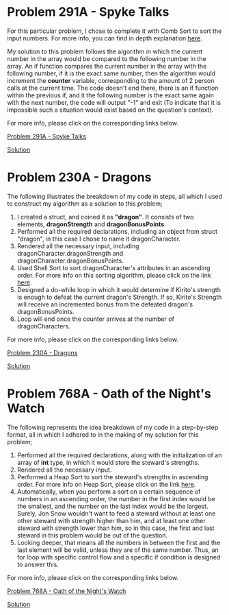 Problem 291A - Spyke Talks
==========================

For this particular problem, I chose to complete it with Comb Sort to sort the input numbers. For more info, you can find in depth explanation [here](https://www.geeksforgeeks.org/comb-sort/).

My solution to this problem follows the algorithm in which the current number in the array would be compared to the following number in the array. An if function compares the current number in the array with the following number, if it is the exact same number, then the algorithm would increment the **counter** variable, corresponding to the amount of 2 person calls at the current time. The code doesn't end there, there is an if function within the previous if, and it the following number is the exact same again with the next number, the code will output *"-1"* and exit (To indicate that it is impossible such a situation would exist based on the question's context).

For more info, please click on the corresponding links below.

[Problem 291A - Spyke Talks](http://codeforces.com/contest/291/problem/A)

[Solution](http://codeforces.com/contest/291/submission/42753032)


Problem 230A - Dragons
======================

The following illustrates the breakdown of my code in steps, all which I used to construct my algorithm as a solution to this problem;

1. I created a struct, and coined it as **"dragon"**. It consists of two elements, **dragonStrength** and **dragonBonusPoints**.
2. Performed all the required declarations, including an object from struct "dragon", in this case I chose to name it dragonCharacter.
3. Rendered all the necessary input, including dragonCharacter.dragonStrength and dragonCharacter.dragonBonusPoints.
4. Used Shell Sort to sort dragonCharacter's attributes in an ascending order. For more info on this sorting algorithm, please click on the link [here](https://www.geeksforgeeks.org/shellsort/).
5. Designed a do-while loop in which it would determine if Kirito's strength is enough to defeat the current dragon's Strength. If so, Kirito's Strength will receive an incremented bonus from the defeated dragon's dragonBonusPoints.
6. Loop will end once the counter arrives at the number of dragonCharacters.

For more info, please click on the corresponding links below.

[Problem 230A - Dragons](http://codeforces.com/contest/230/problem/A)

[Solution](http://codeforces.com/contest/230/submission/42753055)


Problem 768A - Oath of the Night's Watch
========================================

The following represents the idea breakdown of my code in a step-by-step format, all in which I adhered to in the making of my solution for this problem;

1. Performed all the required declarations, along with the initialization of an array of **int** type, in which it would store the steward's strengths.
2. Rendered all the necessary input.
3. Performed a Heap Sort to sort the steward's strengths in ascending order. For more info on Heap Sort, please click on the link [here](https://www.geeksforgeeks.org/heap-sort/).
4. Automatically, when you perform a sort on a certain sequence of numbers in an ascending order, the number in the first index would be the smallest, and the number on the last index would be the largest. Surely, Jon Snow wouldn't want to feed a steward without at least one other steward with strength higher than him, and at least one other steward with strength lower than him, so in this case, the first and last steward in this problem would be out of the question.
5. Looking deeper, that means all the numbers in between the first and the last element will be valid, unless they are of the same number. Thus, an for loop with specific control flow and a specific if condition is designed to answer this.

For more info, please click on the corresponding links below.

[Problem 768A - Oath of the Night's Watch](http://codeforces.com/contest/768/problem/A)

[Solution](http://codeforces.com/contest/768/submission/42753070)



